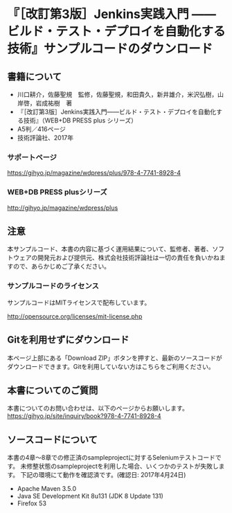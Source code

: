 # 『［改訂第3版］Jenkins実践入門 ――ビルド・テスト・デプロイを自動化する技術』サンプルコードのダウンロード

## 書籍について
- 川口耕介，佐藤聖規　監修，佐藤聖規，和田貴久，新井雄介，米沢弘樹，山岸啓，岩成祐樹　著
- 『［改訂第3版］Jenkins実践入門――ビルド・テスト・デプロイを自動化する技術』（WEB+DB PRESS plus シリーズ）
- A5判／416ページ
- 技術評論社、2017年

### サポートページ
https://gihyo.jp/magazine/wdpress/plus/978-4-7741-8928-4

### WEB+DB PRESS plusシリーズ
http://gihyo.jp/magazine/wdpress/plus

## 注意
本サンプルコード、本書の内容に基づく運用結果について、監修者、著者、ソフトウェアの開発元および提供元、株式会社技術評論社は一切の責任を負いかねますので、あらかじめご了承ください。

### サンプルコードのライセンス
サンプルコードはMITライセンスで配布しています。

http://opensource.org/licenses/mit-license.php

## Gitを利用せずにダウンロード
本ページ上部にある「Download ZIP」ボタンを押すと、最新のソースコードがダウンロードできます。Gitを利用していない方はこちらをご利用ください。

## 本書についてのご質問
本書についてのお問い合わせは、以下のページからお願いします。  
https://gihyo.jp/site/inquiry/book?978-4-7741-8928-4

## ソースコードについて
本書の4章〜8章での修正済のsampleprojectに対するSeleniumテストコードです。
未修整状態のsampleprojectを利用した場合、いくつかのテストが失敗します。
下記の環境にて動作を確認済です。(確認日: 2017年4月24日)
* Apache Maven 3.5.0
* Java SE Development Kit 8u131 (JDK 8 Update 131)
* Firefox 53
